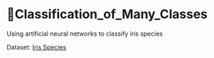 # 📌Classification_of_Many_Classes
Using artificial neural networks to classify iris species

Dataset: [Iris Species](https://www.kaggle.com/datasets/uciml/iris)
